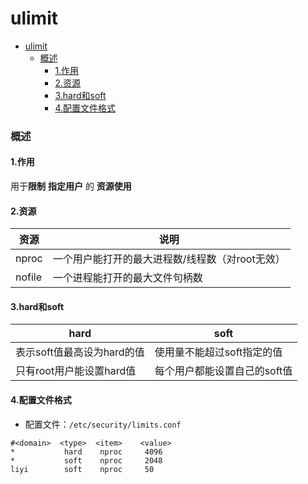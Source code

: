 # ulimit

<!-- @import "[TOC]" {cmd="toc" depthFrom=1 depthTo=6 orderedList=false} -->
<!-- code_chunk_output -->

- [ulimit](#ulimit)
    - [概述](#概述)
      - [1.作用](#1作用)
      - [2.资源](#2资源)
      - [3.hard和soft](#3hard和soft)
      - [4.配置文件格式](#4配置文件格式)

<!-- /code_chunk_output -->

### 概述

#### 1.作用
用于**限制** **指定用户** 的 **资源使用**

#### 2.资源
|资源|说明|
|-|-|
|nproc|一个用户能打开的最大进程数/线程数（对root无效）|
|nofile|一个进程能打开的最大文件句柄数|

#### 3.hard和soft

|hard|soft|
|-|-|
|表示soft值最高设为hard的值|使用量不能超过soft指定的值|
|只有root用户能设置hard值|每个用户都能设置自己的soft值|

#### 4.配置文件格式
* 配置文件：`/etc/security/limits.conf`
```shell
#<domain>  <type>  <item>    <value>
*           hard    nproc     4096
*           soft    nproc     2048
liyi        soft    nproc     50
```
